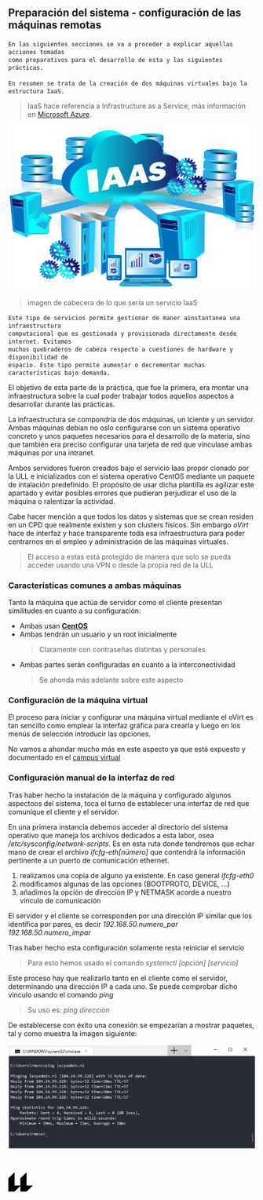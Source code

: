 ## Preparación del sistema - configuración de las máquinas remotas
    En las siguientes secciones se va a proceder a explicar aquellas acciones tomadas
    como preparativos para el desarrollo de esta y las siguientes prácticas.

    En resumen se trata de la creación de dos máquinas virtuales bajo la estructura IaaS.
> IaaS hace referencia a Infrastructure as a Service, más información en [Microsoft Azure](https://azure.microsoft.com/en-us/overview/what-is-iaas/).


![iaas image](IAAS.jpg "imagen de cabecera sobre IaaS")
> imagen de cabecera de lo que sería un servicio IaaS

    Este tipo de servicios permite gestionar de maner ainstantanea una infraestructura 
    computacional que es gestionada y provisionada directamente desde internet. Evitamos
    muchos quebraderos de cabeza respecto a cuestiones de hardware y disponibilidad de 
    espacio. Este tipo permite aumentar o decrementar muchas características bajo demanda.

El objetivo de esta parte de la práctica, que fue la primera, era montar una infraestructura 
sobre la cual poder trabajar todos aquellos aspectos a desarrollar durante las prácticas.

La infraestructura se compondría de dos máquinas, un lciente y un servidor. Ambas máquinas 
debían no oslo configurarse con un sistema operativo concreto y unos paquetes necesarios para 
el desarrollo de la materia, sino que también era preciso configurar una tarjeta de red que 
vinculase ambas máquinas por una intranet. 

Ambos servidores fueron creados bajo el servicio Iaas propor cionado por la ULL e 
inicializados con el sistema operativo CentOS mediante un paquete de intalación predefinido.
El propósito de usar dicha plantilla es agilizar este apartado y  evitar posibles errores que
pudieran perjudicar el uso de la máquina o ralentizar la actividad.

Cabe hacer mención a que todos los datos y sistemas que se crean residen en un CPD que 
realmente existen y son clusters físicos. Sin embargo *oVirt* hace de interfaz y hace 
transparente toda esa infraestructura para poder centrarnos en el empleo y administración de 
las máquinas virtuales.
> El acceso a estas está protegido de manera que solo se pueda acceder usando una VPN o desde 
> la propia red de la ULL

### Características comunes a ambas máquinas

Tanto la máquina que actúa de servidor como el cliente presentan similitudes en cuanto a su 
configuración:
- Ambas usan [**CentOS**](https://www.centos.org/ "link a la página oficial de CentOS")
- Ambas tendrán un usuario y un root inicialmente
    > Claramente con contraseñas distintas y personales
- Ambas partes serán configuradas en cuanto a la interconectividad
    > Se ahonda más adelante sobre este aspecto


### Configuración de la máquina virtual

El proceso para iniciar y configurar una máquina virtual mediante el oVirt es tan sencillo 
como emplear la interfaz gráfica para crearla y luego en los menús de selección introducir
las opciones. 

No vamos a ahondar mucho más en este aspecto ya que está expuesto y documentado en el
[campus virtual](https://campusvirtual.ull.es/1920/pluginfile.php/253251/mod_resource/content/3/ull-cloud.pdf)


### Configuración manual de la interfaz de red

Tras haber hecho la instalación de la máquina y configurado algunos aspectoos del sistema, toca el turno de establecer una interfaz de red que comunique el cliente y el servidor.

En una primera instancia debemos acceder al directorio del sistema operativo que maneja los archivos dedicados a esta labor, osea */etc/sysconfig/network-scripts*. Es en esta ruta donde tendremos que echar mano de crear el archivo *ifcfg-eth[número]* que contendrá la información 
pertinente a un puerto de comunicación ethernet.
1. realizamos una copia de alguno ya existente. En caso general *ifcfg-eth0*
2. modificamos algunas de las opciones (BOOTPROTO, DEVICE, ...)
3. añadimos la opción de dirección IP y NETMASK acorde a nuestro vínculo de comunicación

El servidor y el cliente se corresponden por una dirección IP similar que los identifica por pares, es decir *192.168.50.numero_par* *192.168.50.numero_impar*

Tras haber hecho esta configuración solamente resta reiniciar el servicio
> Para esto hemos usado el comando *systemctl [opción] [servicio]*


Este proceso hay que realizarlo tanto en el cliente como el servidor, determinando una 
dirección IP a cada uno. Se puede comprobar dicho vínculo usando el comando *ping*
> Su uso es: *ping dirección*

De establecerse con éxito una conexión se empezarían a mostrar paquetes, tal y como muestra la imagen siguiente:

![ping example](descargar.jfif "ejemplo de resultado exitoso de ping")



<br>

![logo](icono-ull-negro.png)